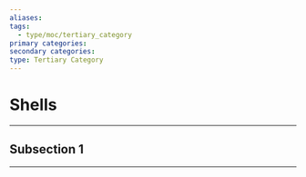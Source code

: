 ```yaml
---
aliases:
tags:
  - type/moc/tertiary_category
primary categories:
secondary categories:
type: Tertiary Category
---
```

# Shells

***

## Subsection 1



***
